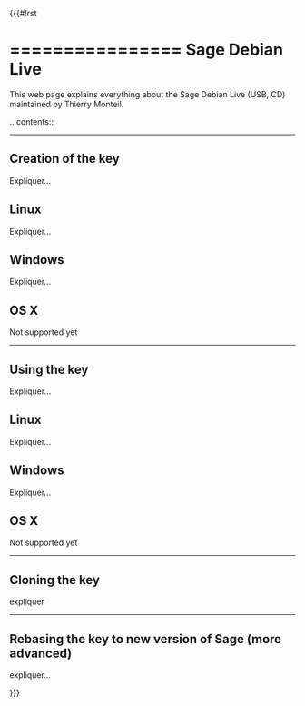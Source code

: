 {{{#!rst

================
Sage Debian Live
================

This web page explains everything about the Sage Debian Live (USB, CD) maintained by Thierry Monteil.

.. contents::

-------------------
Creation of the key
-------------------

Expliquer...

Linux
-----

Expliquer...

Windows
-------

Expliquer...

OS X
----

Not supported yet

-------------
Using the key
-------------

Expliquer...

Linux
-----

Expliquer...

Windows
-------

Expliquer...

OS X
----

Not supported yet

---------------
Cloning the key
---------------

expliquer

-------------------------------------------------------
Rebasing the key to new version of Sage (more advanced)
-------------------------------------------------------

expliquer...

}}}
